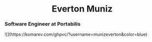 <h1 align="center">Everton Muniz</h1>
<h3>Software Engineer at Portabilis</h3>
![](https://komarev.com/ghpvc/?username=munizeverton&color=blue)
